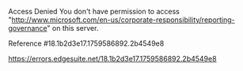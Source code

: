 Access Denied
You don't have permission to access "http://www.microsoft.com/en-us/corporate-responsibility/reporting-governance" on this server.

Reference #18.1b2d3e17.1759586892.2b4549e8

https://errors.edgesuite.net/18.1b2d3e17.1759586892.2b4549e8